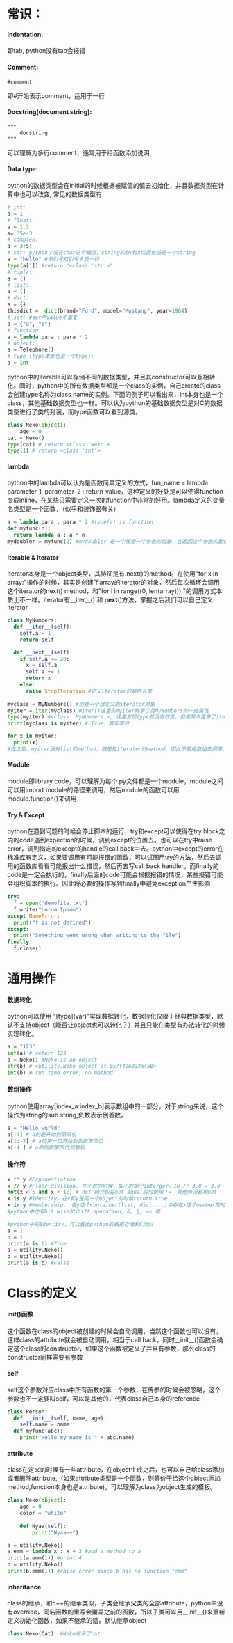 # 常识：

#### Indentation: 
即tab, python没有tab会报错

#### Comment: 
    #comment
即#开始表示comment，适用于一行

#### Docstring(document string): 
    """  
        docstring 
    """
可以理解为多行comment，通常用于给函数添加说明

#### Data type: 
python的数据类型会在initial的时候根据被赋值的值去初始化，并且数据类型在计算中也可以改变, 常见的数据类型有
```python
# int:
a = 1 
# float: 
a = 1.3 
a= 35e-3
# complex:
a = 3+5j
# str: python中没有char这个概念，string的index位置依旧是一个string
a = "hello" #单引号双引号本质一样
type(a[1]) #return "<class 'str'>"
# tuple: 
a = ()
# list:
a = []
# dict:
a = {}
thisdict =	dict(brand="Ford", model="Mustang", year=1964)
# set: #set中value不重复
a = {"a", "b"}
# function
a = lambda para : para * 2
# object:
a = Telephone()
# type (type本身也是一个type):
a = int
```
python中的iterable可以存储不同的数据类型，并且其constructor可以互相转化。同时，python中的所有数据类型都是一个class的实例，自己create的class会创建type名称为class name的实例。下面的例子可以看出来，int本身也是一个class，其他基础数据类型也一样。可以认为python的基础数据类型是对C的数据类型进行了类的封装，而type函数可以看到源类。
```python
class Neko(object):
    age = 0
cat = Neko()
type(cat) # return <class 'Neko'>
type(1) # return <class 'int'>
```

#### lambda
python中的lambda可以认为是函数简单定义的方式，fun_name = lambda parameter_1, parameter_2 : return_value，这种定义的好处是可以使得function变成inline，在某些只需要定义一次的function中非常的好用。lambda定义的变量名类型是一个函数，（似乎和装饰器有关）
```python
a = lambda para : para * 2 #type(a) is function
def myfunc(n):
  return lambda a : a * n
mydoubler = myfunc(2) #mydoubler 是一个接受一个参数的函数，会返回这个参数的翻倍值
```


#### Iterable & Iterator
Iterator本身是一个object类型，其特征是有.next()的method。在使用"for x in array:"操作的时候，其实是创建了array的iterator的对象，然后每次循环会调用这个iterator的next() method，和"for i in range((0, len(array))):"的调用方式本质上不一样。iterator有__iter__() 和 __next__()方法，掌握之后我们可以自己定义iterator
```python
class MyNumbers:
  def __iter__(self):
    self.a = 1
    return self

  def __next__(self):
    if self.a <= 20:
      x = self.a
      self.a += 1
      return x
    else:
      raise StopIteration #定义iterator的最终长度
      
myclass = MyNumbers() #创建一个自定义的iterator对象
myiter = iter(myclass) #iter()这里的myiter继承了类MyNumbers的一些属性
type(myiter) #<class 'MyNumbers'>, 这里发现type并没有改变，但是其本身多了iterator的method
print(myclass is myiter) # True，其实等价

for x in myiter:
  print(x)
#在这里，myiter没有list的method，但是有iterator的method，因此不能用数组去调用，而是用iterator的方法调用。好处是每次调用仅仅产生一个value，并没有list所谓的缓存值，因为这个iterator的next()值来源一数学操作，而list的iterator值可能来源于内存计算。
```
#### Module
module即library code，可以理解为每个.py文件都是一个module，module之间可以用import module的路径来调用，然后module的函数可以用module.function()来调用

#### Try & Except
python在遇到问题的时候会停止脚本的运行，try和except可以使得在try block之内的code遇到expection的时候，调到except的位置去。也可以在try中raise error，调到指定的except的handle的call back中去。python中except的error在标准库有定义，如果要调用有可能报错的函数，可以试图用try的方法，然后去调用的函数库看看可能报出什么错误，然后再去写call back handler。而finally的code是一定会执行的，finally后面的code可能会根据报错的情况，某些报错可能会组织脚本的执行。因此将必要的操作写到finally中避免exception产生影响
```python
try:
  f = open("demofile.txt")
  f.write("Lorum Ipsum")
except NameError:
  print("f is not defined")
except:
  print("Something went wrong when writing to the file")
finally:
  f.close()
```

# 通用操作
#### 数据转化
python可以使用 "\[type\](var)"实现数据转化，数据转化仅限于经典数据类型，默认不支持object（能否让object也可以转化？）并且只能在类型有办法转化的时候实现转化。
```python
a = "123"
int(a) # return 123
b = Neko() #Neko is an object
str(b) # <utility.Neko object at 0x7f406023a4a8>
int(b) # run time error, no method
```

#### 数组操作
python使用array\[index_a:index_b\]表示数组中的一部分，对于string来说，这个操作为string的sub string,负数表示倒着数，
```python
a = "Hello world"
a[:4] # a的最开始到第四位
a[1:-3] # a的第一位开始到倒数第三位
a[-4:] # a的倒数第四位到最后
```

#### 操作符
```python
x ** y #Exponentiation
x // y #Floor division, 在小数的时候，取小的那个interger，10 // 3.0 = 3.0
not(x < 5 and x < 10) # not 操作仅在not equal的时候用！=，其他情况都用not
x is y #Identity，在x和y是同一个object的时候return true
x in y #Membership， 在y这个container(list, dict....)中存在x这个member的时候return true
#python中也有bit wise和shift operation, &, |, << 等

#python中的Identity，可以看出python的数据存储和C类似
a = 1
b = 1
print(a is b) #True
a = utility.Neko()
b = utility.Neko()
print(a is b) #False
```

# Class的定义
#### __init__()函数
这个函数在class的object被创建的时候会自动调用，当然这个函数也可以没有，这样class的attribute就会被自动调用，相当于call back。同时__init__()函数会确定这个class的constructor，如果这个函数被定义了并且有参数，那么class的constructor同样需要有参数
#### self
self这个参数对应class中所有函数的第一个参数，在传参的时候会被忽略，这个参数也不一定要叫self，可以是其他的，代表class自己本身的reference
```python 
class Person:
  def __init__(self, name, age):
    self.name = name
  def myfunc(abc):
    print("Hello my name is " + abc.name)
```
#### attribute
class在定义的时候有一些attribute，在object生成之后，也可以自己给class添加或者删除attribute,（如果attribute类型是一个函数，则等价于给这个object添加method,function本身也是attribute)。可以理解为class为object生成的模板。
```python
class Neko(object):
    age = 0
    color = "white"
        
    def Nyaa(self):
        print("Nyaa~~") 

a = utility.Neko()
a.emm = lambda x : x + 3 #add a method to a
print(a.emm(1)) #print 4
b = utility.Neko() 
print(b.emm(1)) #raise error since b has no function "emm"

```

#### inheritance
class的继承，和c++的继承类似，子类会继承父类的全部attribute，python中没有override，同名函数的重写会覆盖之前的函数，所以子类可以用__init__()来重新定义初始化函数，如果不继承的话，默认继承object
```python
class Neko(Cat): #Neko继承了cat
```
